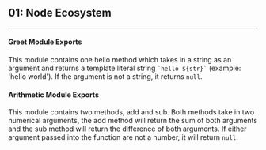 ## 01: Node Ecosystem
---

#### Greet Module Exports
This module contains one hello method which takes in a string as an argument and returns a template literal string ``` `hello ${str}` ``` (example: 'hello world'). If the argument is not a string, it returns ```null```.

#### Arithmetic Module Exports
This module contains two methods, add and sub. Both methods take in two numerical arguments, the add method will return the sum of both arguments and the sub method will return the difference of both arguments. If either argument passed into the function are not a number, it will return ```null```.
